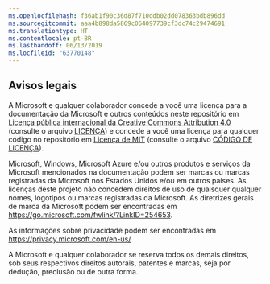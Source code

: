 ```yaml
---
ms.openlocfilehash: f36ab1f90c36d87f710ddb02dd078363bdb896dd
ms.sourcegitcommit: aaa4b898da5869c064097739cf3dc74c29474691
ms.translationtype: HT
ms.contentlocale: pt-BR
ms.lasthandoff: 06/13/2019
ms.locfileid: "63770148"
---
```

## <a name="legal-notices"></a>Avisos legais
A Microsoft e qualquer colaborador concede a você uma licença para a documentação da Microsoft e outros conteúdos neste repositório em [Licença pública internacional da Creative Commons Attribution 4.0](https://creativecommons.org/licenses/by/4.0/legalcode) (consulte o arquivo [LICENÇA](LICENSE)) e concede a você uma licença para qualquer código no repositório em [Licença de MIT](https://opensource.org/licenses/MIT) (consulte o arquivo [CÓDIGO DE LICENÇA](LICENSE-CODE)).

Microsoft, Windows, Microsoft Azure e/ou outros produtos e serviços da Microsoft mencionados na documentação podem ser marcas ou marcas registradas da Microsoft nos Estados Unidos e/ou em outros países.
As licenças deste projeto não concedem direitos de uso de quaisquer qualquer nomes, logotipos ou marcas registradas da Microsoft.
As diretrizes gerais de marca da Microsoft podem ser encontradas em https://go.microsoft.com/fwlink/?LinkID=254653.

As informações sobre privacidade podem ser encontradas em https://privacy.microsoft.com/en-us/

A Microsoft e qualquer colaborador se reserva todos os demais direitos, sob seus respectivos direitos autorais, patentes e marcas, seja por dedução, preclusão ou de outra forma.
